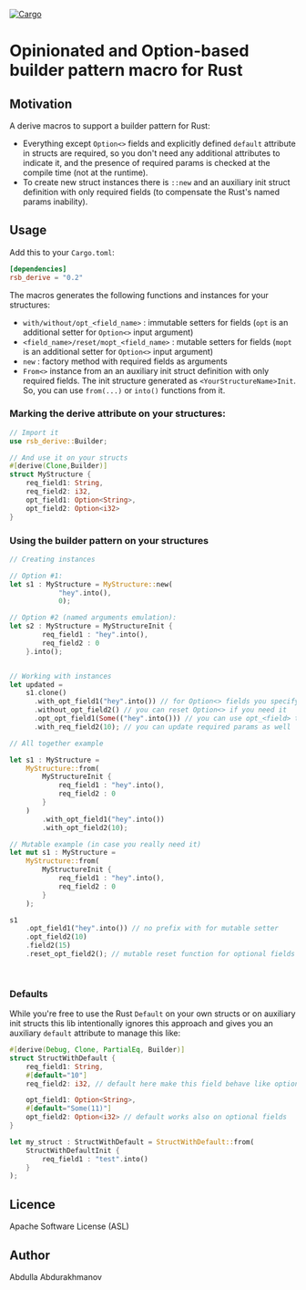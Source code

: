 [![Cargo](https://img.shields.io/crates/v/rsb_derive.svg)](https://crates.io/crates/rsb_derive)

# Opinionated and Option-based builder pattern macro for Rust

## Motivation
A derive macros to support a builder pattern for Rust:
- Everything except `Option<>` fields and explicitly defined `default` attribute in structs are required, so you 
don't need any additional attributes to indicate it, and the presence of required params 
is checked at the compile time (not at the runtime).
- To create new struct instances there is `::new` and an auxiliary init struct definition 
with only required fields (to compensate the Rust's named params inability). 

## Usage

Add this to your `Cargo.toml`:

```toml
[dependencies]
rsb_derive = "0.2"
```

The macros generates the following functions and instances for your structures:
- `with/without/opt_<field_name>` : immutable setters for fields (`opt` is an additional setter for `Option<>` input argument)
- `<field_name>/reset/mopt_<field_name>` : mutable setters for fields (`mopt` is an additional setter for `Option<>` input argument)
- `new` : factory method with required fields as arguments
- `From<>` instance from an an auxiliary init struct definition with only required fields. 
The init structure generated as `<YourStructureName>Init`. So, you can use `from(...)` or `into()` 
functions from it.

### Marking the derive attribute on your structures:

```rust
// Import it
use rsb_derive::Builder;

// And use it on your structs
#[derive(Clone,Builder)]
struct MyStructure {
    req_field1: String,
    req_field2: i32,
    opt_field1: Option<String>,
    opt_field2: Option<i32>
}
```

### Using the builder pattern on your structures 

```rust
// Creating instances

// Option #1:
let s1 : MyStructure = MyStructure::new(
            "hey".into(),
            0);

// Option #2 (named arguments emulation):
let s2 : MyStructure = MyStructureInit {
        req_field1 : "hey".into(),
        req_field2 : 0
    }.into();


// Working with instances
let updated = 
    s1.clone()
      .with_opt_field1("hey".into()) // for Option<> fields you specify a bare argument
      .without_opt_field2() // you can reset Option<> if you need it
      .opt_opt_field1(Some(("hey".into())) // you can use opt_<field> to provide Option<> inputs
      .with_req_field2(10); // you can update required params as well

// All together example

let s1 : MyStructure =
    MyStructure::from(
        MyStructureInit {
            req_field1 : "hey".into(),
            req_field2 : 0
        }
    )
        .with_opt_field1("hey".into())
        .with_opt_field2(10);

// Mutable example (in case you really need it)
let mut s1 : MyStructure =
    MyStructure::from(
        MyStructureInit {
            req_field1 : "hey".into(),
            req_field2 : 0
        }
    );

s1
    .opt_field1("hey".into()) // no prefix with for mutable setter    
    .opt_field2(10)
    .field2(15)
    .reset_opt_field2(); // mutable reset function for optional fields

    


``` 

### Defaults

While you're free to use the Rust `Default` on your own structs or on auxiliary init structs 
this lib intentionally ignores this approach and gives you an auxiliary `default` attribute 
to manage this like: 

```rust
#[derive(Debug, Clone, PartialEq, Builder)]
struct StructWithDefault {
    req_field1: String,
    #[default="10"]
    req_field2: i32, // default here make this field behave like optional

    opt_field1: Option<String>,
    #[default="Some(11)"]
    opt_field2: Option<i32> // default works also on optional fields
}

let my_struct : StructWithDefault = StructWithDefault::from(
    StructWithDefaultInit {
        req_field1 : "test".into()
    }
);
```


## Licence
Apache Software License (ASL)

## Author
Abdulla Abdurakhmanov
